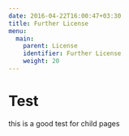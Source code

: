 ```yaml
---
date: 2016-04-22T16:00:47+03:30
title: Further License
menu:
  main:
    parent: License
    identifier: Further License
    weight: 20
---
```

# Test

this is a good test for child pages
